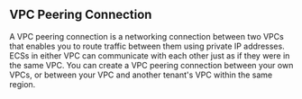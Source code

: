 ## VPC Peering Connection

A VPC peering connection is a networking connection between two VPCs that enables you to route traffic between them using private IP addresses. ECSs in either VPC can communicate with each other just as if they were in the same VPC. You can create a VPC peering connection between your own VPCs, or between your VPC and another tenant's VPC within the same region.
